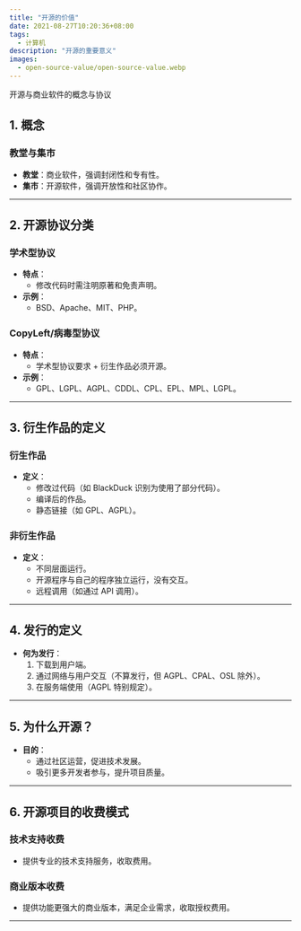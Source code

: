 ```yaml
---
title: "开源的价值"
date: 2021-08-27T10:20:36+08:00
tags:
  - 计算机
description: "开源的重要意义"
images:
  - open-source-value/open-source-value.webp
---
```


开源与商业软件的概念与协议

## **1. 概念**

### **教堂与集市**

- **教堂**：商业软件，强调封闭性和专有性。
- **集市**：开源软件，强调开放性和社区协作。

---

## **2. 开源协议分类**

### **学术型协议**

- **特点**：
  - 修改代码时需注明原著和免责声明。
- **示例**：
  - BSD、Apache、MIT、PHP。

### **CopyLeft/病毒型协议**

- **特点**：
  - 学术型协议要求 + 衍生作品必须开源。
- **示例**：
  - GPL、LGPL、AGPL、CDDL、CPL、EPL、MPL、LGPL。

---

## **3. 衍生作品的定义**

### **衍生作品**

- **定义**：
  - 修改过代码（如 BlackDuck 识别为使用了部分代码）。
  - 编译后的作品。
  - 静态链接（如 GPL、AGPL）。

### **非衍生作品**

- **定义**：
  - 不同层面运行。
  - 开源程序与自己的程序独立运行，没有交互。
  - 远程调用（如通过 API 调用）。

---

## **4. 发行的定义**

- **何为发行**：
  1. 下载到用户端。
  2. 通过网络与用户交互（不算发行，但 AGPL、CPAL、OSL 除外）。
  3. 在服务端使用（AGPL 特别规定）。

---

## **5. 为什么开源？**

- **目的**：
  - 通过社区运营，促进技术发展。
  - 吸引更多开发者参与，提升项目质量。

---

## **6. 开源项目的收费模式**

### **技术支持收费**

- 提供专业的技术支持服务，收取费用。

### **商业版本收费**

- 提供功能更强大的商业版本，满足企业需求，收取授权费用。

---
